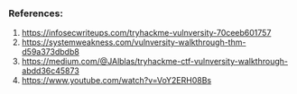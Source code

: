 ### References:
1. https://infosecwriteups.com/tryhackme-vulnversity-70ceeb601757
2. https://systemweakness.com/vulnversity-walkthrough-thm-d59a373dbdb8
3. https://medium.com/@JAlblas/tryhackme-ctf-vulnversity-walkthrough-abdd36c45873
4. https://www.youtube.com/watch?v=VoY2ERH08Bs
